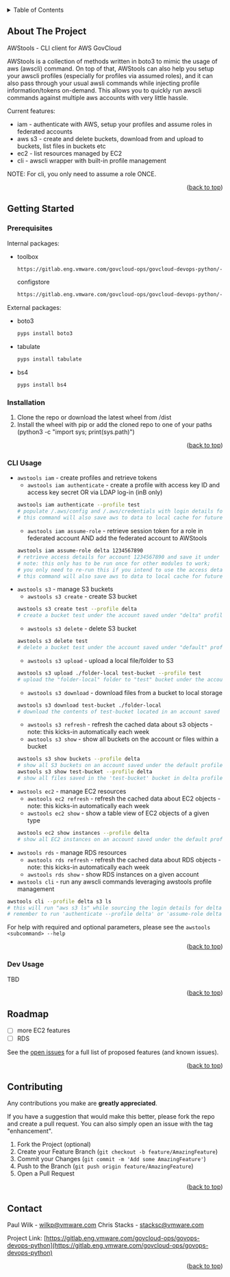 <a name="readme-top"></a>

<!-- TABLE OF CONTENTS -->
<details>
  <summary>Table of Contents</summary>
  <ol>
    <li>
      <a href="#about-the-project">About The Project</a>
    </li>
    <li>
      <a href="#getting-started">Getting Started</a>
      <ul>
        <li><a href="#prerequisites">Prerequisites</a></li>
        <li><a href="#installation">Installation</a></li>
      </ul>
    </li>
    <li><a href="#cliusage">CLI Usage</a></li>
    <li><a href="#devusage">Dev Usage</a></li>
    <li><a href="#roadmap">Roadmap</a></li>
    <li><a href="#contributing">Contributing</a></li>
    <li><a href="#contact">Contact</a></li>
  </ol>
</details>



<!-- ABOUT THE PROJECT -->
## About The Project

AWStools - CLI client for AWS GovCloud

AWStools is a collection of methods written in boto3 to mimic the usage of aws (awscli) command. On top of that, AWStools can also help you setup your awscli profiles (especially for profiles via assumed roles), and it can also pass through your usual awsli commands while injecting profile information/tokens on-demand. This allows you to quickly run awscli commands against multiple aws accounts with very little hassle.

Current features:
* iam - authenticate with AWS, setup your profiles and assume roles in federated accounts
* aws s3 - create and delete buckets, download from and upload to buckets, list files in buckets etc
* ec2 - list resources managed by EC2
* cli - awscli wrapper with built-in profile management

NOTE: For cli, you only need to assume a role ONCE.  

<p align="right">(<a href="#readme-top">back to top</a>)</p>



<!-- GETTING STARTED -->
## Getting Started

### Prerequisites

Internal packages:
* toolbox
  ```sh
  https://gitlab.eng.vmware.com/govcloud-ops/govcloud-devops-python/-/tree/main/toolbox
  ```
  configstore
  ```sh
  https://gitlab.eng.vmware.com/govcloud-ops/govcloud-devops-python/-/tree/main/configstore
  ```
External packages:
* boto3
  ```sh
  pyps install boto3
  ```
* tabulate
  ```sh
  pyps install tabulate
  ```
* bs4
  ```sh
  pyps install bs4
  ```



### Installation

1. Clone the repo or download the latest wheel from /dist
2. Install the wheel with pip or add the cloned repo to one of your paths (python3 -c "import sys; print(sys.path)")

<p align="right">(<a href="#readme-top">back to top</a>)</p>



<!-- USAGE EXAMPLES -->
### CLI Usage

* `awstools iam` - create profiles and retrieve tokens
  * `awstools iam authenticate` - create a profile with access key ID and access key secret OR via LDAP log-in (inB only)
  ```bash
  awstools iam authenticate --profile test
  # populate /.aws/config and /.aws/credentials with login details for a profile "test"
  # this command will also save aws to data to local cache for future use
  ```
  * `awstools iam assume-role` - retrieve session token for a role in federated account AND add the federated account to AWStools 
  ```bash
  awstools iam assume-role delta 1234567890
  # retrieve access details for account 1234567890 and save it under delta profile
  # note: this only has to be run once for other modules to work; 
  # you only need to re-run this if you intend to use the access details with awscli - the tokens generated will last for 30min
  # this command will also save aws to data to local cache for future use
  ```
* `awstools s3` - manage S3 buckets
  * `awstools s3 create` - create S3 bucket
  ```bash
  awstools s3 create test --profile delta
  # create a bucket test under the account saved under "delta" profile
  ```
  * `awstools s3 delete` - delete S3 bucket
  ```bash
  awstools s3 delete test
  # delete a bucket test under the account saved under "default" profile
  ```
  * `awstools s3 upload` - upload a local file/folder to S3
  ```bash
  awstools s3 upload ./folder-local test-bucket --profile test
  # upload the "folder-local" folder to "test" bucket under the account saved in test profile
  ```
  * `awstools s3 download` - download files from a bucket to local storage
  ```bash
  awstools s3 download test-bucket ./folder-local
  # download the contents of test-bucket located in an account saved under the "default" profile and save it to ./folder-local path on your local system
  ```
  * `awstools s3 refresh` - refresh the cached data about s3 objects - note: this kicks-in automatically each week
  * `awstools s3 show` - show all buckets on the account or files within a bucket
  ```bash
  awstools s3 show buckets --profile delta
  # show all S3 buckets on an account saved under the default profile
  awstools s3 show test-bucket --profile delta
  # show all files saved in the 'test-bucket' bucket in delta profile
  ```
* `awstools ec2` - manage EC2 resources
  * `awstools ec2 refresh` - refresh the cached data about EC2 objects - note: this kicks-in automatically each week
  * `awstools ec2 show` - show a table view of EC2 objects of a given type
  ```bash
  awstools ec2 show instances --profile delta
  # show all EC2 instances on an account saved under the default profile
  ```
* `awstools rds` - manage RDS resources
  * `awstools rds refresh` - refresh the cached data about RDS objects - note: this kicks-in automatically each week
  * `awstools rds show` - show RDS instances on a given account
* `awstools cli` - run any awscli commands leveraging awstools profile management
```bash
awstools cli --profile delta s3 ls
# this will run "aws s3 ls" while sourcing the login details for delta profile
# remember to run 'authenticate --profile delta' or 'assume-role delta 12344564564' at least once before using the cli module
```

For help with required and optional parameters, please see the `awstools <subcommand> --help` 

<p align="right">(<a href="#readme-top">back to top</a>)</p>



<!-- USAGE EXAMPLES -->
### Dev Usage

TBD

<p align="right">(<a href="#readme-top">back to top</a>)</p>



<!-- ROADMAP -->
## Roadmap

- [ ] more EC2 features
- [ ] RDS

See the [open issues](https://gitlab.eng.vmware.com/govcloud-ops/govcloud-devops-python/issues) for a full list of proposed features (and known issues).

<p align="right">(<a href="#readme-top">back to top</a>)</p>



<!-- CONTRIBUTING -->
## Contributing

Any contributions you make are **greatly appreciated**.

If you have a suggestion that would make this better, please fork the repo and create a pull request. You can also simply open an issue with the tag "enhancement".

1. Fork the Project (optional)
2. Create your Feature Branch (`git checkout -b feature/AmazingFeature`)
3. Commit your Changes (`git commit -m 'Add some AmazingFeature'`)
4. Push to the Branch (`git push origin feature/AmazingFeature`)
5. Open a Pull Request

<p align="right">(<a href="#readme-top">back to top</a>)</p>


<!-- CONTACT -->
## Contact

Paul Wilk - wilkp@vmware.com
Chris Stacks - stacksc@vmware.com

Project Link: [https://gitlab.eng.vmware.com/govcloud-ops/govops-devops-python](https://gitlab.eng.vmware.com/govcloud-ops/govops-devops-python)

<p align="right">(<a href="#readme-top">back to top</a>)</p>